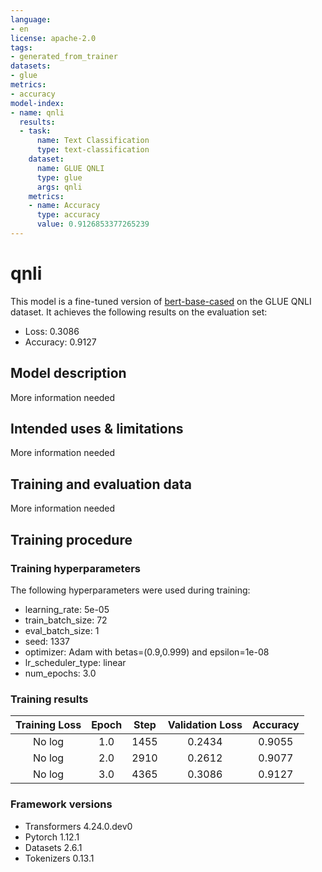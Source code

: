 ```yaml
---
language:
- en
license: apache-2.0
tags:
- generated_from_trainer
datasets:
- glue
metrics:
- accuracy
model-index:
- name: qnli
  results:
  - task:
      name: Text Classification
      type: text-classification
    dataset:
      name: GLUE QNLI
      type: glue
      args: qnli
    metrics:
    - name: Accuracy
      type: accuracy
      value: 0.9126853377265239
---
```


<!-- This model card has been generated automatically according to the information the Trainer had access to. You
should probably proofread and complete it, then remove this comment. -->

# qnli

This model is a fine-tuned version of [bert-base-cased](https://huggingface.co/bert-base-cased) on the GLUE QNLI dataset.
It achieves the following results on the evaluation set:
- Loss: 0.3086
- Accuracy: 0.9127

## Model description

More information needed

## Intended uses & limitations

More information needed

## Training and evaluation data

More information needed

## Training procedure

### Training hyperparameters

The following hyperparameters were used during training:
- learning_rate: 5e-05
- train_batch_size: 72
- eval_batch_size: 1
- seed: 1337
- optimizer: Adam with betas=(0.9,0.999) and epsilon=1e-08
- lr_scheduler_type: linear
- num_epochs: 3.0

### Training results

| Training Loss | Epoch | Step | Validation Loss | Accuracy |
|:-------------:|:-----:|:----:|:---------------:|:--------:|
| No log        | 1.0   | 1455 | 0.2434          | 0.9055   |
| No log        | 2.0   | 2910 | 0.2612          | 0.9077   |
| No log        | 3.0   | 4365 | 0.3086          | 0.9127   |


### Framework versions

- Transformers 4.24.0.dev0
- Pytorch 1.12.1
- Datasets 2.6.1
- Tokenizers 0.13.1
